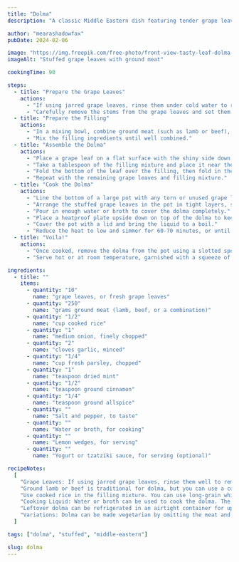 ```yaml
---
title: "Dolma"
description: "A classic Middle Eastern dish featuring tender grape leaves stuffed with a mixture of ground meat, rice, and aromatic spices."

author: "mearashadowfax"
pubDate: 2024-02-06

image: "https://img.freepik.com/free-photo/front-view-tasty-leaf-dolma-dark-background-calorie-oil-dinner-food-restaurant-meal-salad-dish-meat_179666-17483.jpg?t=st=1727548273~exp=1727551873~hmac=bc443c7bbffbba917fdf4f9abf246fcdca1fef62e88f02dad04d6a422c8581ca&w=826"
imageAlt: "Stuffed grape leaves with ground meat"

cookingTime: 90

steps:
  - title: "Prepare the Grape Leaves"
    actions:
      - "If using jarred grape leaves, rinse them under cold water to remove excess brine. If using fresh grape leaves, blanch them in boiling water for 2-3 minutes, then transfer to an ice bath to cool."
      - "Carefully remove the stems from the grape leaves and set them aside."
  - title: "Prepare the Filling"
    actions:
      - "In a mixing bowl, combine ground meat (such as lamb or beef), cooked rice, finely chopped onion, minced garlic, chopped parsley, dried mint, ground cinnamon, ground allspice, salt, and pepper."
      - "Mix the filling ingredients until well combined."
  - title: "Assemble the Dolma"
    actions:
      - "Place a grape leaf on a flat surface with the shiny side down and the stem end facing you."
      - "Take a tablespoon of the filling mixture and place it near the stem end of the grape leaf."
      - "Fold the bottom of the leaf over the filling, then fold in the sides, and roll tightly to form a neat cylinder."
      - "Repeat with the remaining grape leaves and filling mixture."
  - title: "Cook the Dolma"
    actions:
      - "Line the bottom of a large pot with any torn or unused grape leaves to prevent sticking."
      - "Arrange the stuffed grape leaves in the pot in tight layers, seam side down."
      - "Pour in enough water or broth to cover the dolma completely."
      - "Place a heatproof plate upside down on top of the dolma to keep them submerged while cooking."
      - "Cover the pot with a lid and bring the liquid to a boil."
      - "Reduce the heat to low and simmer for 60-70 minutes, or until the grape leaves are tender and the filling is cooked through."
  - title: "Voila!"
    actions:
      - "Once cooked, remove the dolma from the pot using a slotted spoon and transfer them to a serving platter."
      - "Serve hot or at room temperature, garnished with a squeeze of lemon juice and a dollop of yogurt or tzatziki sauce if desired."

ingredients:
  - title: ""
    items:
      - quantity: "10"
        name: "grape leaves, or fresh grape leaves"
      - quantity: "250"
        name: "grams ground meat (lamb, beef, or a combination)"
      - quantity: "1/2"
        name: "cup cooked rice"
      - quantity: "1"
        name: "medium onion, finely chopped"
      - quantity: "2"
        name: "cloves garlic, minced"
      - quantity: "1/4"
        name: "cup fresh parsley, chopped"
      - quantity: "1"
        name: "teaspoon dried mint"
      - quantity: "1/2"
        name: "teaspoon ground cinnamon"
      - quantity: "1/4"
        name: "teaspoon ground allspice"
      - quantity: ""
        name: "Salt and pepper, to taste"
      - quantity: ""
        name: "Water or broth, for cooking"
      - quantity: ""
        name: "Lemon wedges, for serving"
      - quantity: ""
        name: "Yogurt or tzatziki sauce, for serving (optional)"

recipeNotes:
  [
    "Grape Leaves: If using jarred grape leaves, rinse them well to remove excess brine. If using fresh grape leaves, blanch them briefly in boiling water to soften before using.",
    "Ground lamb or beef is traditional for dolma, but you can use a combination of both for added flavor.",
    "Use cooked rice in the filling mixture. You can use long-grain white rice or short-grain rice, such as Arborio.",
    "Cooking Liquid: Water or broth can be used to cook the dolma. The liquid should cover the dolma completely in the pot.",
    "Leftover dolma can be refrigerated in an airtight container for up to 3 days. Reheat gently before serving.",
    "Variations: Dolma can be made vegetarian by omitting the meat and doubling the amount of rice. You can also add pine nuts or currants to the filling for extra texture and flavor.",
  ]

tags: ["dolma", "stuffed", "middle-eastern"]

slug: dolma
---
```


